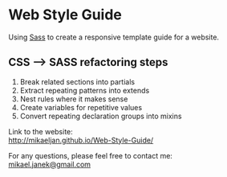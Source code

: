 # Web Style Guide
Using [Sass](http://sass-lang.com/guide) to create a responsive template guide for a website. </br>

## CSS --> SASS refactoring steps
1. Break related sections into partials
2. Extract repeating patterns into extends
3. Nest rules where it makes sense
4. Create variables for repetitive values
5. Convert repeating declaration groups into mixins

Link to the website: <br />
http://mikaeljan.github.io/Web-Style-Guide/

For any questions, please feel free to contact me:<br/>
mikael.janek@gmail.com

